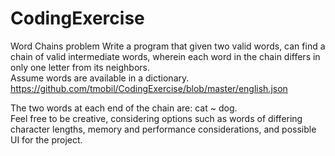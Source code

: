 # CodingExercise
Word Chains problem
Write a program that given two valid words, can find a chain of valid intermediate words, wherein each word in the chain differs in only one letter from its neighbors.  
Assume words are available in a dictionary.
https://github.com/tmobil/CodingExercise/blob/master/english.json

The two words at each end of the chain are:  cat ~ dog.  
Feel free to be creative, considering options such as words of differing character lengths, memory and performance considerations, and possible UI for the project.      

